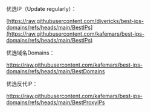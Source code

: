 优选IP（Update regularly）：

[https://raw.githubusercontent.com/divericks/best-ips-domains/refs/heads/main/BestIPs](https://raw.githubusercontent.com/kafemars/best-ips-domains/refs/heads/main/BestIPs)

优选域名Domains：

https://raw.githubusercontent.com/kafemars/best-ips-domains/refs/heads/main/BestDomains

优选反代IP：

https://raw.githubusercontent.com/kafemars/best-ips-domains/refs/heads/main/BestProxyIPs
